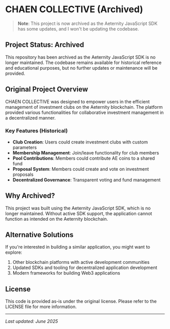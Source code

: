 # CHAEN COLLECTIVE (Archived)

> **Note**: This project is now archived as the Aeternity JavaScript SDK has some updates, and I won't be updating the codebase.

## Project Status: Archived

This repository has been archived as the Aeternity JavaScript SDK is no longer maintained. The codebase remains available for historical reference and educational purposes, but no further updates or maintenance will be provided.

## Original Project Overview

CHAEN COLLECTIVE was designed to empower users in the efficient management of investment clubs on the Aeternity blockchain. The platform provided various functionalities for collaborative investment management in a decentralized manner.

### Key Features (Historical)

- **Club Creation**: Users could create investment clubs with custom parameters
- **Membership Management**: Join/leave functionality for club members
- **Pool Contributions**: Members could contribute AE coins to a shared fund
- **Proposal System**: Members could create and vote on investment proposals
- **Decentralized Governance**: Transparent voting and fund management

## Why Archived?

This project was built using the Aeternity JavaScript SDK, which is no longer maintained. Without active SDK support, the application cannot function as intended on the Aeternity blockchain.

## Alternative Solutions

If you're interested in building a similar application, you might want to explore:

1. Other blockchain platforms with active development communities
2. Updated SDKs and tooling for decentralized application development
3. Modern frameworks for building Web3 applications

## License

This code is provided as-is under the original license. Please refer to the LICENSE file for more information.

---

*Last updated: June 2025*


